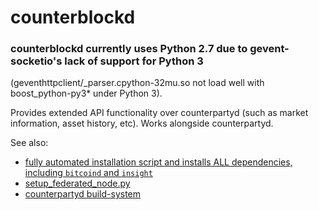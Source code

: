 counterblockd
==============

### __counterblockd__ currently uses __Python 2.7__ due to gevent-socketio's lack of support for Python 3
(geventhttpclient/_parser.cpython-32mu.so not load well with boost_python-py3* under Python 3).

Provides extended API functionality over counterpartyd (such as market information, asset history, etc). Works alongside counterpartyd.

See also: 

* [fully automated installation script and installs ALL dependencies, including ``bitcoind`` and ``insight``](http://counterpartyd-build.readthedocs.org/en/latest/SettingUpAFederatedNode.html#node-setup)
* [setup_federated_node.py](https://raw.githubusercontent.com/CounterpartyXCP/counterpartyd_build/master/setup_federated_node.py)
* [counterpartyd build-system](http://counterparty.io/docs/build-system/federated-node/)


